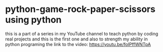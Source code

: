 # python-game-rock-paper-scissors using python 
this is a part of a series in my YouTube channel to teach python by coding real projects and this is the first one
and also to strength my ability in python programing
the link to the video: https://youtu.be/foIPffWNTpA
